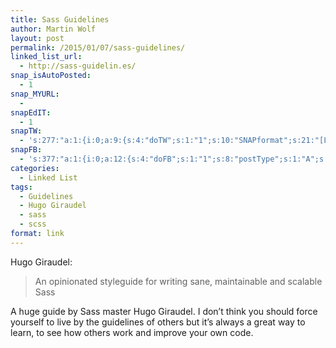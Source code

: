 ```yaml
---
title: Sass Guidelines
author: Martin Wolf
layout: post
permalink: /2015/01/07/sass-guidelines/
linked_list_url:
  - http://sass-guidelin.es/
snap_isAutoPosted:
  - 1
snap_MYURL:
  - 
snapEdIT:
  - 1
snapTW:
  - 's:277:"a:1:{i:0;a:9:{s:4:"doTW";s:1:"1";s:10:"SNAPformat";s:21:"[Link] %TITLE%: %URL%";s:8:"attchImg";s:1:"0";s:9:"isAutoImg";s:1:"A";s:8:"imgToUse";s:0:"";s:11:"isPrePosted";s:1:"1";s:8:"isPosted";s:1:"1";s:4:"pgID";s:18:"552840679559548928";s:5:"pDate";s:19:"2015-01-07 14:54:24";}}";'
snapFB:
  - 's:377:"a:1:{i:0;a:12:{s:4:"doFB";s:1:"1";s:8:"postType";s:1:"A";s:10:"AttachPost";s:1:"2";s:10:"SNAPformat";s:35:"New post on MartinWolf.org: %TITLE%";s:9:"isAutoImg";s:1:"A";s:8:"imgToUse";s:0:"";s:9:"isAutoURL";s:1:"A";s:8:"urlToUse";s:0:"";s:11:"isPrePosted";s:1:"1";s:8:"isPosted";s:1:"1";s:4:"pgID";s:31:"711305895599362_829881500408467";s:5:"pDate";s:19:"2015-01-07 14:55:37";}}";'
categories:
  - Linked List
tags:
  - Guidelines
  - Hugo Giraudel
  - sass
  - scss
format: link
---
```

<p class="linked-list-quote-author">
  Hugo Giraudel:
</p>

> An opinionated styleguide for writing sane, maintainable and scalable Sass

A huge guide by Sass master Hugo Giraudel. I don&#8217;t think you should force yourself to live by the guidelines of others but it&#8217;s always a great way to learn, to see how others work and improve your own code.